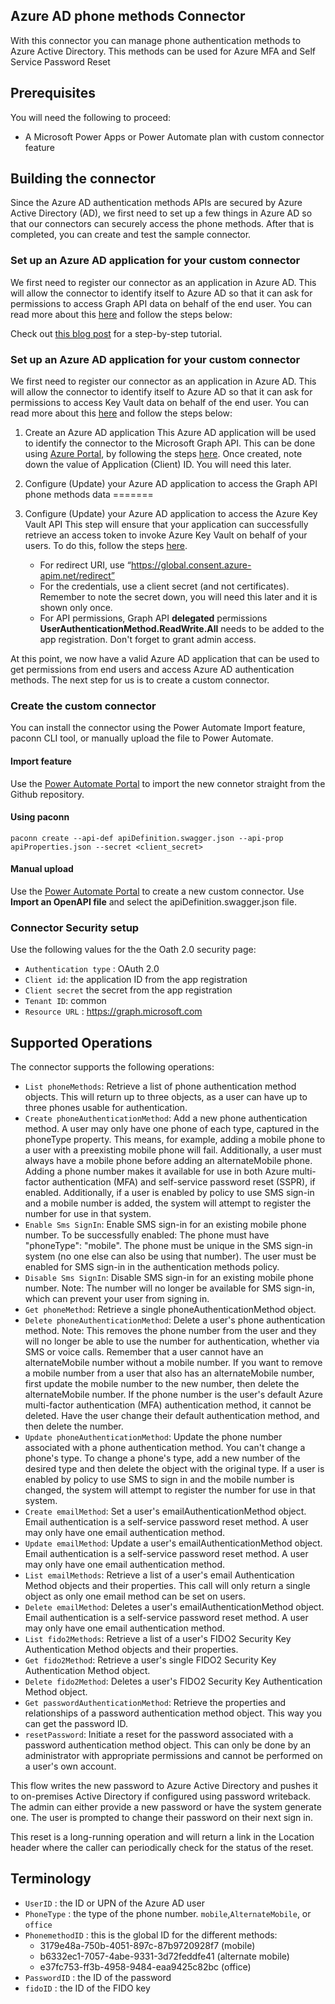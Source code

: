 
## Azure AD phone methods Connector
With this connector you can manage phone authentication methods to Azure Active Directory. This methods can be used for Azure MFA and Self Service Password Reset



## Prerequisites
You will need the following to proceed:
* A Microsoft Power Apps or Power Automate plan with custom connector feature

## Building the connector 
Since the Azure AD authentication methods APIs are secured by Azure Active Directory (AD), we first need to set up a few things in Azure AD so that our connectors can securely access the phone methods. After that is completed, you can create and test the sample connector.


### Set up an Azure AD application for your custom connector
We first need to register our connector as an application in Azure AD.  This will allow the connector to identify itself to Azure AD so that it can ask for permissions to access Graph API data on behalf of the end user.  You can read more about this [here](https://docs.microsoft.com/en-us/azure/active-directory/develop/authentication-scenarios) and follow the steps below:

Check out [this blog post](https://janbakker.tech/prepopulate-phone-methods-using-a-custom-connector-in-power-automate/) for a step-by-step tutorial.

### Set up an Azure AD application for your custom connector
We first need to register our connector as an application in Azure AD.  This will allow the connector to identify itself to Azure AD so that it can ask for permissions to access Key Vault data on behalf of the end user.  You can read more about this [here](https://docs.microsoft.com/en-us/azure/active-directory/develop/authentication-scenarios) and follow the steps below:


1. Create an Azure AD application
This Azure AD application will be used to identify the connector to the Microsoft Graph API.  This can be done using [Azure Portal](https://portal.azure.com), by following the steps [here](https://docs.microsoft.com/en-us/azure/active-directory/develop/quickstart-register-app).  Once created, note down the value of Application (Client) ID.  You will need this later.


2. Configure (Update) your Azure AD application to access the Graph API phone methods data
=======
2. Configure (Update) your Azure AD application to access the Azure Key Vault API
This step will ensure that your application can successfully retrieve an access token to invoke Azure Key Vault on behalf of your users.  To do this, follow the steps [here](https://docs.microsoft.com/en-us/azure/active-directory/develop/quickstart-configure-app-access-web-apis).

    - For redirect URI, use “https://global.consent.azure-apim.net/redirect”
    - For the credentials, use a client secret (and not certificates).  Remember to note the secret down, you will need this later and it is shown only once.
    - For API permissions, Graph API **delegated** permissions **UserAuthenticationMethod.ReadWrite.All** needs to be added to the app registration. Don't forget to grant admin access.
   
At this point, we now have a valid Azure AD application that can be used to get permissions from end users and access Azure AD authentication methods.  The next step for us is to create a custom connector.

### Create the custom connector
You can install the connector using the Power Automate Import feature, paconn CLI tool, or manually upload the file to Power Automate.

#### Import feature
Use the [Power Automate Portal](https://flow.microsoft.com) to import the new connetor straight from the Github repository.

#### Using paconn

```paconn
paconn create --api-def apiDefinition.swagger.json --api-prop apiProperties.json --secret <client_secret>
```

#### Manual upload
Use the [Power Automate Portal](https://flow.microsoft.com) to create a new custom connector. Use **Import an OpenAPI file** and select the apiDefinition.swagger.json file.

### Connector Security setup

Use the following values for the the Oath 2.0 security page:

* `Authentication type` : OAuth 2.0
* `Client id`: the application ID from the app registration
* `Client secret` the secret from the app registration
* `Tenant ID`: common
* `Resource URL` : https://graph.microsoft.com


## Supported Operations
The connector supports the following operations:
* `List phoneMethods`: Retrieve a list of phone authentication method objects. This will return up to three objects, as a user can have up to three phones usable for authentication.
* `Create phoneAuthenticationMethod`: Add a new phone authentication method. A user may only have one phone of each type, captured in the phoneType property. This means, for example, adding a mobile phone to a user with a preexisting mobile phone will fail. Additionally, a user must always have a mobile phone before adding an alternateMobile phone.  Adding a phone number makes it available for use in both Azure multi-factor authentication (MFA) and self-service password reset (SSPR), if enabled.  Additionally, if a user is enabled by policy to use SMS sign-in and a mobile number is added, the system will attempt to register the number for use in that system.
* `Enable Sms SignIn`: Enable SMS sign-in for an existing mobile phone number. To be successfully enabled:  The phone must have \"phoneType\": \"mobile\". The phone must be unique in the SMS sign-in system (no one else can also be using that number). The user must be enabled for SMS sign-in in the authentication methods policy.
* `Disable Sms SignIn`: Disable SMS sign-in for an existing mobile phone number.  Note: The number will no longer be available for SMS sign-in, which can prevent your user from signing in.
* `Get phoneMethod`: Retrieve a single phoneAuthenticationMethod object.
* `Delete phoneAuthenticationMethod`: Delete a user's phone authentication method.  Note: This removes the phone number from the user and they will no longer be able to use the number for authentication, whether via SMS or voice calls.  Remember that a user cannot have an alternateMobile number without a mobile number. If you want to remove a mobile number from a user that also has an alternateMobile number, first update the mobile number to the new number, then delete the alternateMobile number.  If the phone number is the user's default Azure multi-factor authentication (MFA) authentication method, it cannot be deleted. Have the user change their default authentication method, and then delete the number.
* `Update phoneAuthenticationMethod`: Update the phone number associated with a phone authentication method.  You can't change a phone's type. To change a phone's type, add a new number of the desired type and then delete the object with the original type.  If a user is enabled by policy to use SMS to sign in and the mobile number is changed, the system will attempt to register the number for use in that system.
* `Create emailMethod`: Set a user's emailAuthenticationMethod object. Email authentication is a self-service password reset method. A user may only have one email authentication method.
* `Update emailMethod`: Update a user's emailAuthenticationMethod object. Email authentication is a self-service password reset method. A user may only have one email authentication method.
* `List emailMethods`: Retrieve a list of a user's email Authentication Method objects and their properties. This call will only return a single object as only one email method can be set on users.
* `Delete emailMethod`: Deletes a user's emailAuthenticationMethod object. Email authentication is a self-service password reset method. A user may only have one email authentication method.
* `List fido2Methods`: Retrieve a list of a user's FIDO2 Security Key Authentication Method objects and their properties.
* `Get fido2Method`: Retrieve a user's single FIDO2 Security Key Authentication Method object.
* `Delete fido2Method`: Deletes a user's FIDO2 Security Key Authentication Method object.
* `Get passwordAuthenticationMethod`: Retrieve the properties and relationships of a password authentication method object. This way you can get the password ID.
* `resetPassword`: Initiate a reset for the password associated with a password authentication method object. This can only be done by an administrator with appropriate permissions and cannot be performed on a user's own account.

This flow writes the new password to Azure Active Directory and pushes it to on-premises Active Directory if configured using password writeback. The admin can either provide a new password or have the system generate one. The user is prompted to change their password on their next sign in.

This reset is a long-running operation and will return a link in the Location header where the caller can periodically check for the status of the reset.

## Terminology


* `UserID` : the ID or UPN of the Azure AD user
* `PhoneType` : the type of the phone number. `mobile`,`AlternateMobile`, or `office`
* `PhonemethodID` : this is the global ID for the different methods:
    * 3179e48a-750b-4051-897c-87b9720928f7 (mobile)
    * b6332ec1-7057-4abe-9331-3d72feddfe41 (alternate mobile)
    * e37fc753-ff3b-4958-9484-eaa9425c82bc (office)
* `PasswordID` : the ID of the password
* `fidoID` : the ID of the FIDO key
